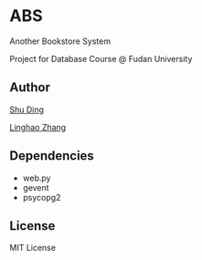 # ABS
Another Bookstore System

Project for Database Course @ Fudan University

## Author
[Shu Ding](https://github.com/quietshu)

[Linghao Zhang](https://github.com/dnc1994)

## Dependencies
- web.py
- gevent
- psycopg2

## License
MIT License
